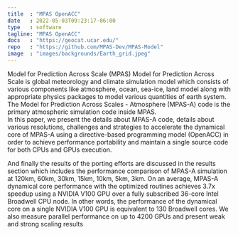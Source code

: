 ```yaml
---
title  : "MPAS OpenACC"
date   : 2022-05-03T09:23:17-06:00
type   : software
tagline: "MPAS OpenACC"
docs   : "https://geocat.ucar.edu/"
repo   : "https://github.com/MPAS-Dev/MPAS-Model"
image  : "images/backgrounds/Earth_grid.jpeg"
---
```



Model for Prediction Across Scale (MPAS) 
Model for Prediction Across Scale is global meteorology and climate simulation model which consists of various components like atmosphere, ocean, sea-ice, land model along with appropriate physics packages to model various quantities of earth system.  The Model for Prediction Across Scales - Atmosphere (MPAS-A) code is the primary atmospheric simulation code inside MPAS.  
In this paper, we present the details about MPAS-A code, details about various resolutions, challenges and strategies to accelerate the dynamical core of MPAS-A using a directive-based programming model (OpenACC) in order to achieve performance portability and maintain a single source code for both CPUs and GPUs execution. 

And finally the results of the porting efforts are discussed in the results section which includes the performance comparison of MPAS-A simulation at 120km, 60km, 30km, 15km, 10km, 5km, 3km. On an average, MPAS-A dynamical core performance with the optimized routines achieves 3.7x speedup using a NVIDIA V100 GPU over a fully subscribed 36-core Intel Broadwell CPU node. In other words, the performance of the dynamical core on a single NVIDIA V100 GPU is equivalent to 130 Broadwell cores. We also measure parallel performance on up to 4200 GPUs and present weak and strong scaling results
